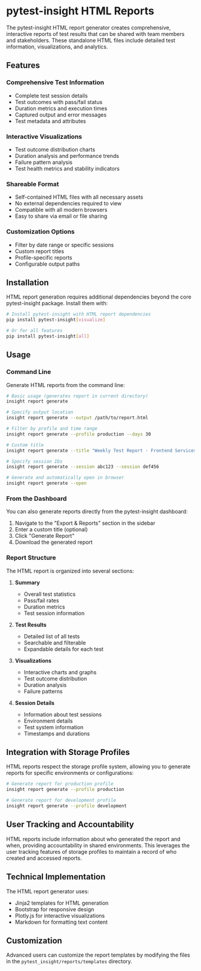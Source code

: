 # pytest-insight HTML Reports

The pytest-insight HTML report generator creates comprehensive, interactive reports of test results that can be shared with team members and stakeholders. These standalone HTML files include detailed test information, visualizations, and analytics.

## Features

### Comprehensive Test Information
- Complete test session details
- Test outcomes with pass/fail status
- Duration metrics and execution times
- Captured output and error messages
- Test metadata and attributes

### Interactive Visualizations
- Test outcome distribution charts
- Duration analysis and performance trends
- Failure pattern analysis
- Test health metrics and stability indicators

### Shareable Format
- Self-contained HTML files with all necessary assets
- No external dependencies required to view
- Compatible with all modern browsers
- Easy to share via email or file sharing

### Customization Options
- Filter by date range or specific sessions
- Custom report titles
- Profile-specific reports
- Configurable output paths

## Installation

HTML report generation requires additional dependencies beyond the core pytest-insight package. Install them with:

```bash
# Install pytest-insight with HTML report dependencies
pip install pytest-insight[visualize]

# Or for all features
pip install pytest-insight[all]
```

## Usage

### Command Line

Generate HTML reports from the command line:

```bash
# Basic usage (generates report in current directory)
insight report generate

# Specify output location
insight report generate --output /path/to/report.html

# Filter by profile and time range
insight report generate --profile production --days 30

# Custom title
insight report generate --title "Weekly Test Report - Frontend Services"

# Specify session IDs
insight report generate --session abc123 --session def456

# Generate and automatically open in browser
insight report generate --open
```

### From the Dashboard

You can also generate reports directly from the pytest-insight dashboard:

1. Navigate to the "Export & Reports" section in the sidebar
2. Enter a custom title (optional)
3. Click "Generate Report"
4. Download the generated report

### Report Structure

The HTML report is organized into several sections:

1. **Summary**
   - Overall test statistics
   - Pass/fail rates
   - Duration metrics
   - Test session information

2. **Test Results**
   - Detailed list of all tests
   - Searchable and filterable
   - Expandable details for each test

3. **Visualizations**
   - Interactive charts and graphs
   - Test outcome distribution
   - Duration analysis
   - Failure patterns

4. **Session Details**
   - Information about test sessions
   - Environment details
   - Test system information
   - Timestamps and durations

## Integration with Storage Profiles

HTML reports respect the storage profile system, allowing you to generate reports for specific environments or configurations:

```bash
# Generate report for production profile
insight report generate --profile production

# Generate report for development profile
insight report generate --profile development
```

## User Tracking and Accountability

HTML reports include information about who generated the report and when, providing accountability in shared environments. This leverages the user tracking features of storage profiles to maintain a record of who created and accessed reports.

## Technical Implementation

The HTML report generator uses:

- Jinja2 templates for HTML generation
- Bootstrap for responsive design
- Plotly.js for interactive visualizations
- Markdown for formatting text content

## Customization

Advanced users can customize the report templates by modifying the files in the `pytest_insight/reports/templates` directory.
